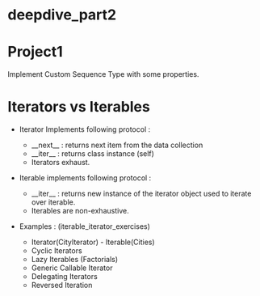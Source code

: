 # deepdive_part2

# Project1
Implement Custom Sequence Type with some properties. 

# Iterators vs Iterables

- Iterator Implements following protocol :
    - \_\_next\_\_  : returns next item from the data collection
    - \_\_iter\_\_  : returns class instance (self)
    - Iterators exhaust.
    
- Iterable implements following protocol : 
    - \_\_iter\_\_ : returns new instance of the iterator object used to iterate over iterable.
    - Iterables are non-exhaustive.
    
- Examples : (iterable_iterator_exercises)
    - Iterator(CityIterator) - Iterable(Cities)
    - Cyclic Iterators
    - Lazy Iterables (Factorials)
    - Generic Callable Iterator
    - Delegating Iterators
    - Reversed Iteration

